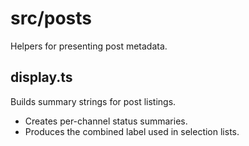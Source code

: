 # src/posts

Helpers for presenting post metadata.

## display.ts
Builds summary strings for post listings.
- Creates per-channel status summaries.
- Produces the combined label used in selection lists.
